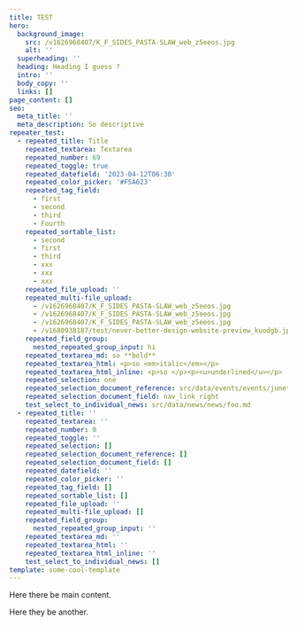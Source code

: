 ```yaml
---
title: TEST
hero:
  background_image:
    src: /v1626968407/K_F_SIDES_PASTA-SLAW_web_z5eeos.jpg
    alt: ''
  superheading: ''
  heading: Heading I guess ?
  intro: ''
  body_copy: ''
  links: []
page_content: []
seo:
  meta_title: ''
  meta_description: So descriptive
repeater_test:
  - repeated_title: Title
    repeated_textarea: Textarea
    repeated_number: 69
    repeated_toggle: true
    repeated_datefield: '2023-04-12T06:30'
    repeated_color_picker: '#F5A623'
    repeated_tag_field:
      - first
      - second
      - third
      - Fourth
    repeated_sortable_list:
      - second
      - first
      - third
      - xxx
      - xxx
      - xxx
    repeated_file_upload: ''
    repeated_multi-file_upload:
      - /v1626968407/K_F_SIDES_PASTA-SLAW_web_z5eeos.jpg
      - /v1626968407/K_F_SIDES_PASTA-SLAW_web_z5eeos.jpg
      - /v1626968407/K_F_SIDES_PASTA-SLAW_web_z5eeos.jpg
      - /v1680938187/test/never-better-design-website-preview_kuodgb.jpg
    repeated_field_group:
      nested_repeated_group_input: hi
    repeated_textarea_md: so **bold**
    repeated_textarea_html: <p>so <em>italic</em></p>
    repeated_textarea_html_inline: <p>so </p><p><u>underlined</u></p>
    repeated_selection: one
    repeated_selection_document_reference: src/data/events/events/juneteenth.md
    repeated_selection_document_field: nav_link_right
    test_select_to_individual_news: src/data/news/news/foo.md
  - repeated_title: ''
    repeated_textarea: ''
    repeated_number: 0
    repeated_toggle: ''
    repeated_selection: []
    repeated_selection_document_reference: []
    repeated_selection_document_field: []
    repeated_datefield: ''
    repeated_color_picker: ''
    repeated_tag_field: []
    repeated_sortable_list: []
    repeated_file_upload: ''
    repeated_multi-file_upload: []
    repeated_field_group:
      nested_repeated_group_input: ''
    repeated_textarea_md: ''
    repeated_textarea_html: ''
    repeated_textarea_html_inline: ''
    test_select_to_individual_news: []
template: some-cool-template
---
```

Here there be main content.

Here they be another.
